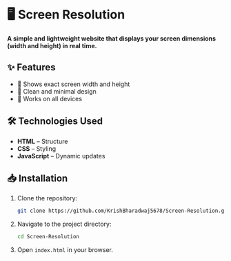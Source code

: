 # 🖥️ Screen Resolution  

**A simple and lightweight website that displays your screen dimensions (width and height) in real time.**  

## ✨ Features  
- 📏 Shows exact screen width and height
- 🎨 Clean and minimal design  
- 📱 Works on all devices  

## 🛠️ Technologies Used  
- **HTML** – Structure  
- **CSS** – Styling  
- **JavaScript** – Dynamic updates 

## 📥 Installation  
1. Clone the repository:  
   ```bash
   git clone https://github.com/KrishBharadwaj5678/Screen-Resolution.git
   ```
2. Navigate to the project directory:  
   ```bash
   cd Screen-Resolution
   ```
3. Open `index.html` in your browser.  
